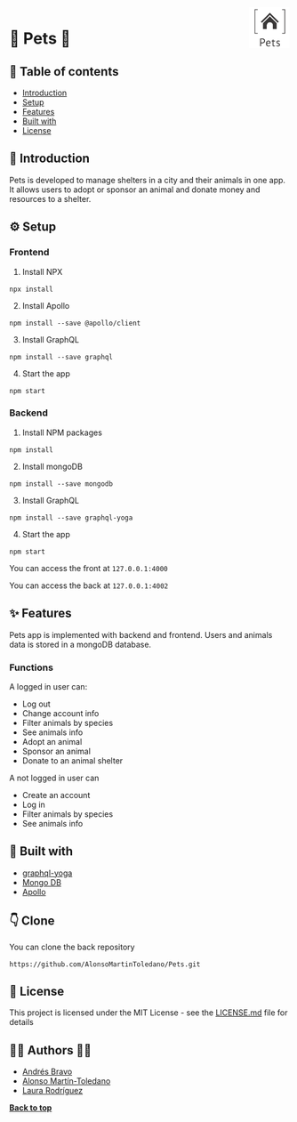 <div style="font-size:40px">
    <img src="https://raw.githubusercontent.com/AlonsoMartinToledano/Pets/master/Pets-frontend/src/logo_transparent.png" width="73"  align="right" style="vertical-align: top;">
</div>

#  :dog: Pets :rabbit:
## :memo: Table of contents

- [Introduction](#Introduction)
- [Setup](#Setup)
- [Features](#features)
- [Built with](#Built-with)
- [License](#License)

## :paw_prints: Introduction

Pets is developed to manage shelters in a city and their animals in one app. It allows users to adopt or sponsor an animal and donate money and resources to a shelter.

## :gear: Setup
### Frontend

1. Install NPX
```
npx install
```
2. Install Apollo
```
npm install --save @apollo/client
```
3. Install GraphQL
```
npm install --save graphql
```
4. Start the app
```
npm start
```

### Backend

1. Install NPM packages
```
npm install
```
2. Install mongoDB
```
npm install --save mongodb
```
3. Install GraphQL
```
npm install --save graphql-yoga
```
4. Start the app
```
npm start
```

You can access the front at  ```127.0.0.1:4000```

You can access the back at  ```127.0.0.1:4002```

## :sparkles: Features

Pets app is implemented with backend and frontend.
Users and animals data is stored in a mongoDB database.

### Functions
A logged in user can:
- Log out
- Change account info
- Filter animals by species
- See animals info
- Adopt an animal
- Sponsor an animal
- Donate to an animal shelter

A not logged in user can
- Create an account
- Log in
- Filter animals by species
- See animals info

## :wrench: Built with

- [graphql-yoga](https://www.npmjs.com/package/graphql-yoga)
- [Mongo DB](https://www.mongodb.com/cloud/atlas)
- [Apollo](https://www.apollographql.com/docs/)

## :point_down: Clone
You can clone the back repository
```
https://github.com/AlonsoMartinToledano/Pets.git
```

## :page_facing_up: License

This project is licensed under the MIT License - see the [LICENSE.md](https://github.com/AlonsoMartinToledano/Pets/blob/master/LICENSE.md) file for details

## :woman_technologist: Authors :man_technologist:
- [Andrés Bravo](https://github.com/andresbravom)
- [Alonso Martín-Toledano](https://github.com/AlonsoMartinToledano)
- [Laura Rodríguez](https://github.com/LauraRgz)

**[Back to top](#:memo:-Table-of-contents)**

